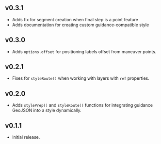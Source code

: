 ## v0.3.1

- Adds fix for segment creation when final step is a point feature
- Adds documentation for creating custom guidance-compatible style

## v0.3.0

- Adds `options.offset` for positioning labels offset from maneuver points.

## v0.2.1

- Fixes for `styleRoute()` when working with layers with `ref` properties.

## v0.2.0

- Adds `stylePrep()` and `styleRoute()` functions for integrating guidance GeoJSON into a style dynamically.

## v0.1.1

- Initial release.
